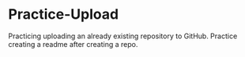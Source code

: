 # Practice-Upload
Practicing uploading an already existing repository to GitHub.
Practice creating a readme after creating a repo.
